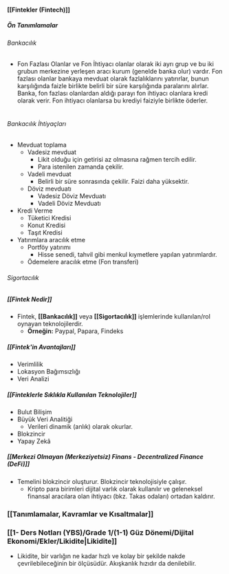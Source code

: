 #### [[Fintekler (Fintech)]]
##### Ön Tanımlamalar
###### Bankacılık
- Fon Fazlası Olanlar ve Fon İhtiyacı olanlar olarak iki ayrı grup ve bu iki grubun merkezine yerleşen aracı kurum (genelde banka olur) vardır. Fon fazlası olanlar bankaya mevduat olarak fazlalıklarını yatırırlar, bunun karşılığında faizle birlikte belirli bir süre karşılığında paralarını alırlar. Banka, fon fazlası olanlardan aldığı parayı fon ihtiyacı olanlara kredi olarak verir. Fon ihtiyacı olanlarsa bu krediyi faiziyle birlikte öderler. <br> <br> 
###### Bankacılık İhtiyaçları
- Mevduat toplama
	- Vadesiz mevduat
		- Likit olduğu için getirisi az olmasına rağmen tercih edilir.
		- Para istenilen zamanda çekilir.
	- Vadeli mevduat
		- Belirli bir süre sonrasında çekilir. Faizi daha yüksektir.
	- Döviz mevduatı
		- Vadesiz Döviz Mevduatı
		- Vadeli Döviz Mevduatı
- Kredi Verme
	- Tüketici Kredisi
	- Konut Kredisi
	- Taşıt Kredisi
- Yatırımlara aracılık etme
	- Portföy yatırımı
		- Hisse senedi, tahvil gibi menkul kıymetlere yapılan yatırımlardır.
	- Ödemelere aracılık etme (Fon transferi)
###### Sigortacılık


##### [[Fintek Nedir]]
- Fintek, **[[Bankacılık]]** veya **[[Sigortacılık]]** işlemlerinde kullanılan/rol oynayan teknolojilerdir.
	- **Örneğin:** Paypal, Papara, Findeks
##### [[Fintek'in Avantajları]]
 - Verimlilik
 - Lokasyon Bağımsızlığı
 - Veri Analizi
##### [[Finteklerle Sıklıkla Kullanılan Teknolojiler]]
- Bulut Bilişim
- Büyük Veri Analitiği
	- Verileri dinamik (anlık) olarak okurlar.
- Blokzincir
- Yapay Zekâ
##### [[Merkezi Olmayan (Merkeziyetsiz) Finans - Decentralized Finance (DeFi)]]
- Temelini blokzincir oluşturur. Blokzincir teknolojisiyle çalışır.
	- Kripto para birimleri dijital varlık olarak kullanılır ve geleneksel finansal aracılara olan ihtiyacı (bkz. Takas odaları) ortadan kaldırır.

### [[Tanımlamalar, Kavramlar ve Kısaltmalar]]
### [[1- Ders Notları (YBS)/Grade 1/(1-1)  Güz Dönemi/Dijital Ekonomi/Ekler/Likidite|Likidite]]
- Likidite, bir varlığın ne kadar hızlı ve kolay bir şekilde nakde çevrilebileceğinin bir ölçüsüdür. Akışkanlık hızıdır da denilebilir.
